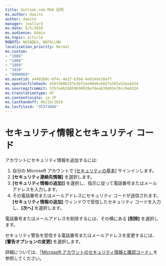```yaml
---
title: Outlook.com MSA 証明
ms.author: daeite
author: daeite
manager: joallard
ms.date: 6/5/2019
ms.audience: Admin
ms.topic: article
ROBOTS: NOINDEX, NOFOLLOW
localization_priority: Normal
ms.custom:
- "1006"
- "1008"
- "1009"
- "1010"
- "8000060"
ms.assetid: a4403b0c-6f4c-4e2f-b3bd-4e814de10aff
ms.openlocfilehash: e597d00b157e3bf2ee90d6c602fa365a52ee4434
ms.sourcegitcommit: 5fb7a4b28859690020efdea630d03e70cc0e6334
ms.translationtype: HT
ms.contentlocale: ja-JP
ms.lasthandoff: 06/28/2019
ms.locfileid: "35373886"
---
```

# <a name="security-info-and-security-codes"></a>セキュリティ情報とセキュリティ コード

アカウントにセキュリティ情報を追加するには:

1. 自分の Microsoft アカウントで [[セキュリティの基本]](https://account.microsoft.com/security) サインインします。
1. **[セキュリティ連絡先情報]** を選択します。
1. **[セキュリティ情報の追加]]** を選択し、指示に従って電話番号またはメールアドレスを入力します。
1. その電話番号またはメールアドレスにセキュリティ コードが送信されます。 **[セキュリティ情報の追加]** ウィンドウで受信したセキュリティ コードを入力し、**[次へ]** を選択します。

電話番号またはメールアドレスを削除するには、その横にある **[削除]** を選択します。

セキュリティ警告を受信する電話番号またはメールアドレスを変更するには、**[警告オプションの変更]** を選択します。

詳細については、[「Microsoft アカウントのセキュリティ情報と確認コード」](https://support.microsoft.com/help/12428/)を参照してください。